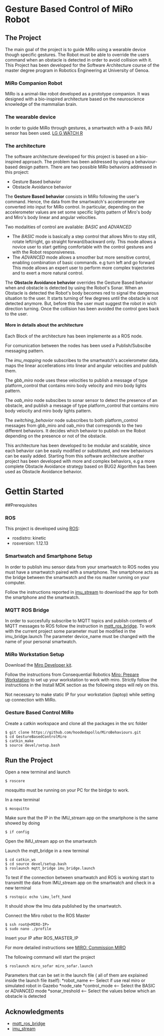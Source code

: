  # Gesture Based Control of MiRo Robot

 ## The Project
 The main goal of the project is to guide MiRo using a wearable device though specific gestures.
 The Robot must be able to override the users command when an obstacle is detected in order to avoid collision with it.
 This Project has been developed for the Software Architecture course of the master degree program in Robotics Engineering at University of Genoa.

 ### MiRo Companion Robot
 MiRo is a animal-like robot developed as a prototype companion.
 It was designed with a bio-inspired architecture based on the neuroscience knowledge of the mammalian brain.

 ### The wearable device
 In order to guide MiRo through gestures, a smartwatch with a 9-axis IMU sensor has been used.
 [LG G WATCH R](https://www.lg.com/wearable-technology/lg-G-Watch-R-W110)

 ### The architecture
 The software architecture developed for this project is based on a bio-inspired approach.
 The problem has been addressed by using a behaviour-based design pattern.
 There are two possible MiRo behaviors addressed in this project:
 * Gesture Based behavior
 * Obstacle Avoidance behavior
 
 The **Gesture Based behavior** consists in MiRo following the user's command. Hence, the data from the smartwatch's accelerometer are converted into input for MiRo control.
 In particular, depending on the accelerometer values are set some specific lights pattern of Miro's body and Miro's body linear and angular velocities.
 
 Two modalities of control are available: *BASIC* and *ADVANCED*
 * The *BASIC* mode is basically a step control that allows Miro to stay still, rotate left/right, go straight forward/backward only. 
 This mode allows a novice user to start getting comfortable with the control gestures and with the Robot responsiveness.
 * The *ADVANCED* mode allows a smoother but more sensitive control, enabling combination of basic commands. e.g turn left and go forward
 This mode allows an expert user to perform more complex trajectories and to exert a more natural control.

 The **Obstacle Avoidance behavior** overrides the Gesture Based behavior when and obstacle is detected by using the Robot's Sonar.
 When an Obstacle is detected the Robot's body becomes red to signal the dangerous situation to the user. It starts turning of few degrees until the obstacle is not detected anymore.
 But, before this the user must suggest the robot in wich direction turning.
 Once the collision has been avoided the control goes back to the user.

 #### More in details about the architecture 

 Each Block of the architecture has been implemente as a ROS node.

 For comunication between the nodes has been used a Publish/Subscibe messaging pattern.

 The *imu_mapping* node subscribes to the smartwatch's accelerometer data, maps the linear accellerations into linear and angular velocities and publish them.

 The *gbb_miro* node uses these velocities to publish a message of type platform_control that contains miro body velocity and miro body lights pattern.

 The *oab_miro* node subscibes to sonar sensor to detect the presence of an obstacle, and publish a message of type platform_control that contains miro body velocity and miro body lights pattern. 
 
 The *switching_behavior* node subscribes to both platform_control messages from gbb_miro and oab_miro that corresponds to the two different behaviors.
 It decides which behavior to publish on the Robot depending on the presence or not of the obstacle.

 This architecture has been developed to be modular and scalable, since each behavior can be easily modified or substituted, and new behaviours can be easily added.
 Starting from this software architecture another project has been developed with more and complex behaviors, e.g a more complete Obstacle Avoidance strategy based on BUG2 Algorithm has been used as Obstacle Avoidance behavior.

 # Gettin Started

 ##Prerequisites

 ### ROS
This project is developed using [ROS](http://wiki.ros.org/kinetic/Installation/Ubuntu):
* rosdistro: kinetic
* rosversion: 1.12.13

### Smartwatch and Smartphone Setup
In order to publish imu sensor data from your smartwatch to ROS nodes you must have a smartwatch paired with a smartphone.
The smartphone acts as the bridge between the smartwatch and the ros master running on your computer.

Follow the instructions reported in [imu_stream](https://github.com/EmaroLab/imu_stream) to download the app for both the smartphone and the smartwatch.

### MQTT ROS Bridge

In order to succesfully subscribe to MQTT topics and publish contents of MQTT messages to ROS follow the instruction in [mqtt_ros_bridge](https://github.com/EmaroLab/mqtt_ros_bridge/tree/feature/multiple_smartwatches).
To work with the current project some parameter must be modified in the imu_bridge.launch 
The parameter device_name must be changed with the name of your personal smartwatch. 

### MiRo Workstation Setup
Download the [Miro Developer kit](http://labs.consequentialrobotics.com/miro/mdk/).

Follow the instructions from Consequential Robotics [Miro: Prepare Workstation](https://consequential.bitbucket.io/Developer_Preparation_Prepare_workstation.html) to set up your workstation to work with miro. 
Strictly follow the instructions in the Install MDK section as the following steps will rely on this.

Not necessary to make static IP for your workstation (laptop) while setting up connection with MiRo.

### Gesture Based Control MiRo

Create a catkin workspace and clone all the packages in the src folder

```
$ git clone https://github.com/hoodedapollo/MiroBehaviours.git
$ cd GestureBasedControlMiro
$ catkin_make
$ source devel/setup.bash
```

## Run the Project

Open a new terminal and launch

```
$ roscore
```
mosquitto must be running on your PC for the birdge to work.

In a new terminal
```
$ mosquitto
```
Make sure that the IP in the IMU_stream app on the smartphone is the same showed by doing

```
$ if config
```

Open the IMU_stream app on the smartwatch 

Launch the mqtt_bridge in a new terminal
```
$ cd catkin_ws
$ cd source devel/setup.bash
$ roslaunch mqtt_bridge imu_bridge.launch
```
To test if the connection between smartwatch and ROS is working start to transmitt the data from IMU_stream app on the smartwatch and check in a new terminal
```
$ rostopic echo \imu_left_hand
```
It should show the Imu data published by the smartwatch.

Connect the Miro robot to the ROS Master

```
$ ssh root@<MIRO-IP> 
$ sudo nano ./profile
```
Insert your IP after ROS_MASTER_IP

For more detailed instructions see [MIRO: Commission MIRO](https://consequential.bitbucket.io/Developer_Preparation_Commission_MIRO.html)

The following command will start the project

```
$ roslaunch miro_sofar miro_sofar.launch

```
Parameters that can be set in the launch file ( all of them are explained inside the launch file itself):
*robot_name <--  Select if use real miro or simulated robot in Gazebo
*node_rate
*control_mode <-- Select the BASIC or ADVANCED mode
*sonar_treshold <-- Select the values below which an obstacle is detected

## Acknowledgments

* [mqtt_ros_bridge](https://github.com/EmaroLab/mqtt_ros_bridge) 
* [imu_stream](https://github.com/EmaroLab/imu_stream)


